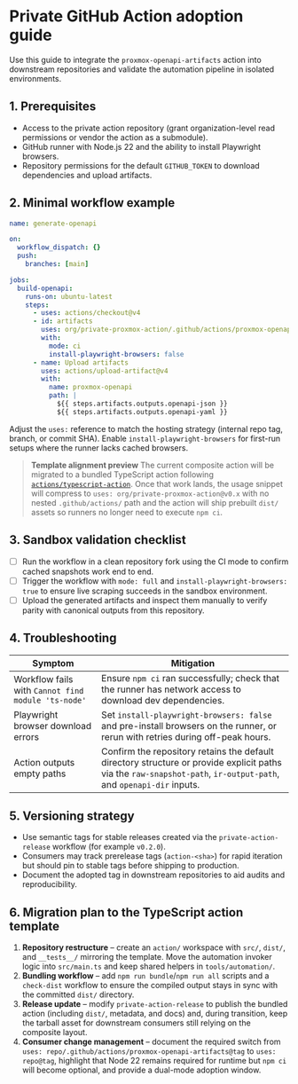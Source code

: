 # Private GitHub Action adoption guide

Use this guide to integrate the `proxmox-openapi-artifacts` action into downstream
repositories and validate the automation pipeline in isolated environments.

## 1. Prerequisites

- Access to the private action repository (grant organization-level read
  permissions or vendor the action as a submodule).
- GitHub runner with Node.js 22 and the ability to install Playwright browsers.
- Repository permissions for the default `GITHUB_TOKEN` to download dependencies
  and upload artifacts.

## 2. Minimal workflow example

```yaml
name: generate-openapi

on:
  workflow_dispatch: {}
  push:
    branches: [main]

jobs:
  build-openapi:
    runs-on: ubuntu-latest
    steps:
      - uses: actions/checkout@v4
      - id: artifacts
        uses: org/private-proxmox-action/.github/actions/proxmox-openapi-artifacts@v0.2.0
        with:
          mode: ci
          install-playwright-browsers: false
      - name: Upload artifacts
        uses: actions/upload-artifact@v4
        with:
          name: proxmox-openapi
          path: |
            ${{ steps.artifacts.outputs.openapi-json }}
            ${{ steps.artifacts.outputs.openapi-yaml }}
```

Adjust the `uses:` reference to match the hosting strategy (internal repo tag,
branch, or commit SHA). Enable `install-playwright-browsers` for first-run
setups where the runner lacks cached browsers.

> **Template alignment preview**
> The current composite action will be migrated to a bundled TypeScript action
> following [`actions/typescript-action`](https://github.com/actions/typescript-action).
> Once that work lands, the usage snippet will compress to `uses:
> org/private-proxmox-action@v0.x` with no nested `.github/actions/` path and the
> action will ship prebuilt `dist/` assets so runners no longer need to execute
> `npm ci`.

## 3. Sandbox validation checklist

- [ ] Run the workflow in a clean repository fork using the CI mode to confirm
      cached snapshots work end to end.
- [ ] Trigger the workflow with `mode: full` and `install-playwright-browsers:
      true` to ensure live scraping succeeds in the sandbox environment.
- [ ] Upload the generated artifacts and inspect them manually to verify parity
      with canonical outputs from this repository.

## 4. Troubleshooting

| Symptom | Mitigation |
| --- | --- |
| Workflow fails with `Cannot find module 'ts-node'` | Ensure `npm ci` ran successfully; check that the runner has network access to download dev dependencies. |
| Playwright browser download errors | Set `install-playwright-browsers: false` and pre-install browsers on the runner, or rerun with retries during off-peak hours. |
| Action outputs empty paths | Confirm the repository retains the default directory structure or provide explicit paths via the `raw-snapshot-path`, `ir-output-path`, and `openapi-dir` inputs. |

## 5. Versioning strategy

- Use semantic tags for stable releases created via the `private-action-release`
  workflow (for example `v0.2.0`).
- Consumers may track prerelease tags (`action-<sha>`) for rapid iteration but
  should pin to stable tags before shipping to production.
- Document the adopted tag in downstream repositories to aid audits and
  reproducibility.

## 6. Migration plan to the TypeScript action template

1. **Repository restructure** – create an `action/` workspace with `src/`,
   `dist/`, and `__tests__/` mirroring the template. Move the automation
   invoker logic into `src/main.ts` and keep shared helpers in
   `tools/automation/`.
2. **Bundling workflow** – add `npm run bundle`/`npm run all` scripts and a
   `check-dist` workflow to ensure the compiled output stays in sync with the
   committed `dist/` directory.
3. **Release update** – modify `private-action-release` to publish the bundled
   action (including `dist/`, metadata, and docs) and, during transition, keep
   the tarball asset for downstream consumers still relying on the composite
   layout.
4. **Consumer change management** – document the required switch from
   `uses: repo/.github/actions/proxmox-openapi-artifacts@tag` to
   `uses: repo@tag`, highlight that Node 22 remains required for runtime but
   `npm ci` will become optional, and provide a dual-mode adoption window.
